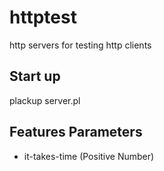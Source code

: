 # httptest
http servers for testing http clients

## Start up

plackup server.pl

## Features Parameters

- it-takes-time (Positive Number)
